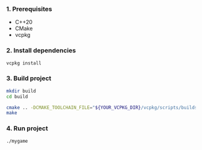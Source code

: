 ### 1. Prerequisites

- C++20
- CMake
- vcpkg

### 2. Install dependencies

```bash
vcpkg install
```

### 3. Build project

```bash
mkdir build
cd build

cmake .. -DCMAKE_TOOLCHAIN_FILE="${YOUR_VCPKG_DIR}/vcpkg/scripts/buildsystems/vcpkg.cmake"
make
```

### 4. Run project

```
./mygame
```